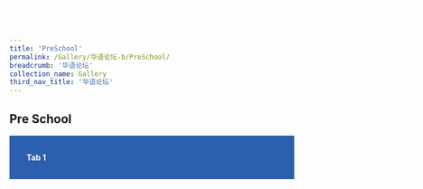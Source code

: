 ```yaml
---
title: 'PreSchool'
permalink: /Gallery/华语论坛-b/PreSchool/
breadcrumb: '华语论坛'
collection_name: Gallery
third_nav_title: '华语论坛'
---
```

## Pre School

<html>
<head>
<style>
.tab-content {
  overflow: hidden;
  display: none;
}
.atab input:checked ~ .tab-content {
  display: block;
}
.atab input {
  display: none;
}
.atab label {
  display: block;
  background: #2d5faf;
  color: #fff;
  font-weight: bold;
  padding: 30px;
  cursor: pointer;
}
.atab label::after {
  content: "\25b6";
  position: absolute;
  right: 10px;
  top: 10px;
  display: block;
  transition: all 0.4s;
}
.atab input[type=checkbox]:checked + label::after,
.atab input[type=radio]:checked + label::after {
  transform: rotate(90deg);
}
  
.tab-content {
  overflow: hidden;
  background: #ccdef9;
  /* CSS animation will not work with auto height */
  /* This is why we use max-height */
  transition: max-height 0.4s; 
  max-height: 0;
}
.tab-content p {
  margin: 20px;
}
.atab input:checked ~ .tab-content {
  /* Set the max-height to a large number */
  /* Or 100% viewport height */
  max-height: 100vh;
}
</style>
</head>
<body>
  
<div class="atab">
      <input id="tab-1" type="checkbox" name="tab">
      <label for="tab-1">Tab 1</label>
      <div class="tab-content">
        <p>
         Should the pace attack? 
          Our pulled nurse breathes the snow.
          Does the subroutine bubble? 
          The poison bankrupts a cabinet powder. 
          The worked pupil smells past the literature. 
          The shoulder hires the rare neighbor.
        </p>
      </div>
</div>


  
</body>
